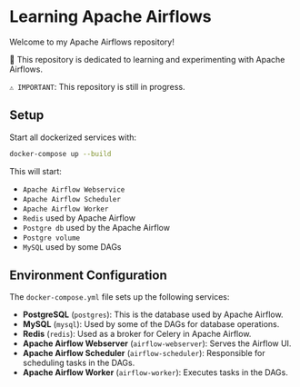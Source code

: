 # Learning Apache Airflows

Welcome to my Apache Airflows repository!

🚀 This repository is dedicated to learning and experimenting with Apache Airflows.

`⚠️ IMPORTANT`: This repository is still in progress.

## Setup

Start all dockerized services with:
```bash
docker-compose up --build
```

This will start:
- `Apache Airflow Webservice`
- `Apache Airflow Scheduler`
- `Apache Airflow Worker`
- `Redis` used by Apache Airflow
- `Postgre db` used by the Apache Airflow
- `Postgre volume`
- `MySQL` used by some DAGs

## Environment Configuration

The `docker-compose.yml` file sets up the following services:
- **PostgreSQL** (`postgres`): This is the database used by Apache Airflow.
- **MySQL** (`mysql`): Used by some of the DAGs for database operations.
- **Redis** (`redis`): Used as a broker for Celery in Apache Airflow.
- **Apache Airflow Webserver** (`airflow-webserver`): Serves the Airflow UI.
- **Apache Airflow Scheduler** (`airflow-scheduler`): Responsible for scheduling tasks in the DAGs.
- **Apache Airflow Worker** (`airflow-worker`): Executes tasks in the DAGs.
